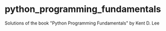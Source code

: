 # python_programming_fundamentals
Solutions of the book "Python Programming Fundamentals" by Kent D. Lee

